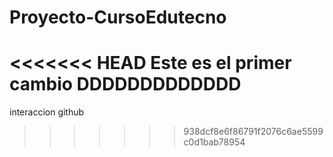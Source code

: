 # Proyecto-CursoEdutecno
<<<<<<< HEAD
Este es el primer cambio DDDDDDDDDDDDD
=======
interaccion github
>>>>>>> 938dcf8e6f86791f2076c6ae5599c0d1bab78954
